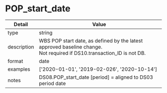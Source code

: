 # POP_start_date
| Detail | Value |
| ------ | ----- |
| type | string |
| description | WBS POP start date, as defined by the latest approved baseline change.<br/> Not required if DS10.transaction_ID is not DB. |
| format | date |
| examples | ['2020-01-01', '2019-02-026', '2020-10-14'] |
| notes | DS08.POP_start_date [period] = aligned to DS03 period date |
